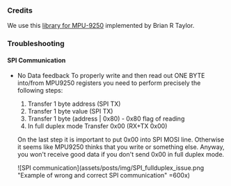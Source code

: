 ### Credits ###
We use this [library for MPU-9250](https://github.com/bolderflight/MPU9250) implemented by Brian R Taylor.

### Troubleshooting ###

#### SPI Communication ####
* No Data feedback
To properly write and then read out ONE BYTE into/from MPU9250 registers you need to perform precisely the following steps:
  1. Transfer 1 byte address (SPI TX)
  2. Transfer 1 byte value   (SPI TX)
  3. Transfer 1 byte (address | 0x80) - 0x80 flag of reading
  4. In full duplex mode Transfer 0x00 (RX+TX 0x00)

  On the last step it is important to put 0x00 into SPI MOSI line. Otherwise it seems like MPU9250 thinks that you write or something else. Anyway, you won't receive good data if you don't send 0x00 in full duplex mode.

  ![SPI communication](assets/posts/img/SPI_fullduplex_issue.png "Example of wrong and correct SPI communication" =600x)